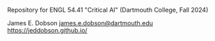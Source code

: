 Repository for ENGL 54.41 "Critical AI" (Dartmouth College, Fall 2024)

James E. Dobson
james.e.dobson@dartmouth.edu
https://jeddobson.github.io/
